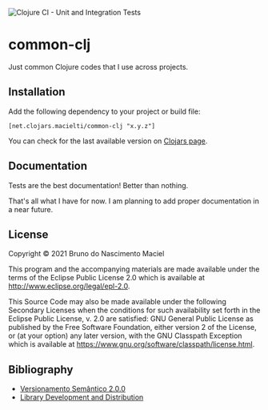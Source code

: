![Clojure CI - Unit and Integration Tests](https://github.com/macielti/common-clj/actions/workflows/github_actions.yml/badge.svg)

# common-clj

Just common Clojure codes that I use across projects.

## Installation

Add the following dependency to your project or build file:

`[net.clojars.macielti/common-clj "x.y.z"]`

You can check for the last available version on [Clojars page](https://clojars.org/net.clojars.macielti/common-clj/).

## Documentation

Tests are the best documentation! Better than nothing.

That's all what I have for now. I am planning to add proper documentation in a near future.

## License

Copyright © 2021 Bruno do Nascimento Maciel

This program and the accompanying materials are made available under the terms of the Eclipse Public License 2.0 which
is available at
http://www.eclipse.org/legal/epl-2.0.

This Source Code may also be made available under the following Secondary Licenses when the conditions for such
availability set forth in the Eclipse Public License, v. 2.0 are satisfied: GNU General Public License as published by
the Free Software Foundation, either version 2 of the License, or (at your option) any later version, with the GNU
Classpath Exception which is available at https://www.gnu.org/software/classpath/license.html.

## Bibliography

- [Versionamento Semântico 2.0.0](https://semver.org/lang/pt-BR/)
- [Library Development and Distribution](http://clojure-doc.org/articles/ecosystem/libraries_authoring.htmls)
